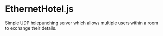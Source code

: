 # EthernetHotel.js
Simple UDP holepunching server which allows multiple users within a room to exchange their details.

